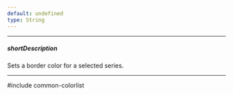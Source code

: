 ```yaml
---
default: undefined
type: String
---
```

---
##### shortDescription
Sets a border color for a selected series.

---
#include common-colorlist